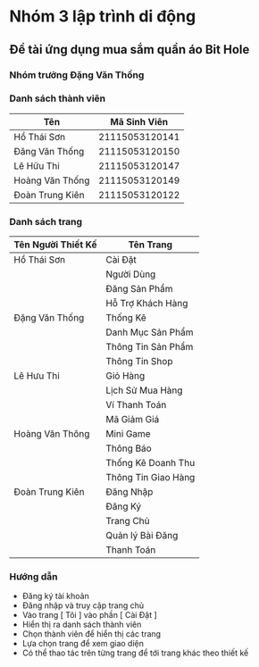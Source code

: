 # Nhóm 3 lập trình di động
## Đề tài ứng dụng mua sắm quần áo Bit Hole
### Nhóm trưởng Đặng Văn Thống
### Danh sách thành viên
| Tên | Mã Sinh Viên |
|-----|--------------|
|Hồ Thái Sơn|21115053120141|
|Đăng Văn Thống|21115053120150|
|Lê Hữu Thi|21115053120147|
|Hoàng Văn Thống|21115053120149|
|Đoàn Trung Kiên|21115053120122|
### Danh sách trang
|Tên Người Thiết Kế| Tên Trang|
|--|--|
|Hồ Thái Sơn|Cài Đặt|
||Người Dùng|
||Đăng Sản Phẩm|
||Hỗ Trợ Khách Hàng|
|Đặng Văn Thống|Thống Kê|
||Danh Mục Sản Phẩm|
||Thông Tin Sản Phẩm|
||Thông Tin Shop|
|Lê Hưu Thi|Giỏ Hàng|
||Lịch Sử Mua Hàng|
||Ví Thanh Toán|
||Mã Giảm Giá|
|Hoàng Văn Thông|Mini Game|
||Thông Báo|
||Thống Kê Doanh Thu|
||Thông Tin Giao Hàng|
|Đoàn Trung Kiên|Đăng Nhập|
||Đăng Ký|
||Trang Chủ|
||Quản lý Bài Đăng|
||Thanh Toán|

### Hướng dẫn
* Đăng ký tài khoản
* Đăng nhập và truy cập trang chủ
* Vào trang [ Tôi ] vào phần [ Cài Đặt ]
* Hiển thị ra danh sách thành viên
* Chọn thành viên để hiển thị các trang 
* Lựa chọn trang để xem giao diện
* Có thể thao tác trên từng trang để tới trang khác theo thiết kế 